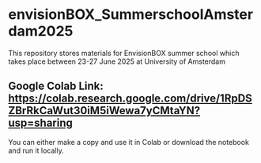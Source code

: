 # envisionBOX_SummerschoolAmsterdam2025
This repository stores materials for EnvisionBOX summer school which takes place between 23-27 June 2025 at University of Amsterdam


## Google Colab Link: https://colab.research.google.com/drive/1RpDSZBrRkCaWut30iM5iWewa7yCMtaYN?usp=sharing
You can either make a copy and use it in Colab or download the notebook and run it locally.
